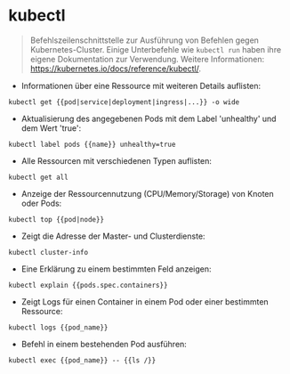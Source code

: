 # kubectl

> Befehlszeilenschnittstelle zur Ausführung von Befehlen gegen Kubernetes-Cluster.
> Einige Unterbefehle wie `kubectl run` haben ihre eigene Dokumentation zur Verwendung.
> Weitere Informationen: <https://kubernetes.io/docs/reference/kubectl/>.

- Informationen über eine Ressource mit weiteren Details auflisten:

`kubectl get {{pod|service|deployment|ingress|...}} -o wide`

- Aktualisierung des angegebenen Pods mit dem Label 'unhealthy' und dem Wert 'true':

`kubectl label pods {{name}} unhealthy=true`

- Alle Ressourcen mit verschiedenen Typen auflisten:

`kubectl get all`

- Anzeige der Ressourcennutzung (CPU/Memory/Storage) von Knoten oder Pods:

`kubectl top {{pod|node}}`

- Zeigt die Adresse der Master- und Clusterdienste:

`kubectl cluster-info`

- Eine Erklärung zu einem bestimmten Feld anzeigen:

`kubectl explain {{pods.spec.containers}}`

- Zeigt Logs für einen Container in einem Pod oder einer bestimmten Ressource:

`kubectl logs {{pod_name}}`

- Befehl in einem bestehenden Pod ausführen:

`kubectl exec {{pod_name}} -- {{ls /}}`
